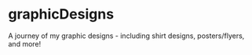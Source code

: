# graphicDesigns
A journey of my graphic designs - including shirt designs, posters/flyers, and more!
